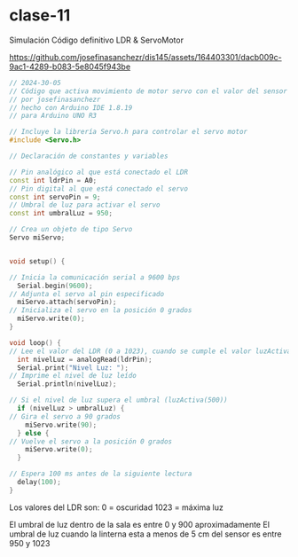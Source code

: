 # clase-11

Simulación Código definitivo LDR & ServoMotor

https://github.com/josefinasanchezr/dis145/assets/164403301/dacb009c-9ac1-4289-b083-5e8045f943be

```cpp
// 2024-30-05
// Código que activa movimiento de motor servo con el valor del sensor de luz LDR
// por josefinasanchezr
// hecho con Arduino IDE 1.8.19
// para Arduino UNO R3

// Incluye la librería Servo.h para controlar el servo motor
#include <Servo.h>  

// Declaración de constantes y variables

// Pin analógico al que está conectado el LDR
const int ldrPin = A0; 
// Pin digital al que está conectado el servo
const int servoPin = 9; 
// Umbral de luz para activar el servo 
const int umbralLuz = 950; 

// Crea un objeto de tipo Servo
Servo miServo; 


void setup() {

// Inicia la comunicación serial a 9600 bps
  Serial.begin(9600); 
// Adjunta el servo al pin especificado
  miServo.attach(servoPin); 
// Inicializa el servo en la posición 0 grados
  miServo.write(0); 
}

void loop() {
// Lee el valor del LDR (0 a 1023), cuando se cumple el valor luzActiva(500) se mueve el motor
  int nivelLuz = analogRead(ldrPin); 
  Serial.print("Nivel Luz: ");
// Imprime el nivel de luz leído
  Serial.println(nivelLuz); 

// Si el nivel de luz supera el umbral (luzActiva(500))
  if (nivelLuz > umbralLuz) { 
// Gira el servo a 90 grados
    miServo.write(90); 
  } else {
// Vuelve el servo a la posición 0 grados
    miServo.write(0); 
  }

// Espera 100 ms antes de la siguiente lectura
  delay(100); 
}

```

Los valores del LDR son: 
 0 = oscuridad
 1023 = máxima luz

El umbral de luz dentro de la sala es entre 0 y 900 aproximadamente
El umbral de luz cuando la linterna esta a menos de 5 cm del sensor es entre 950 y 1023



